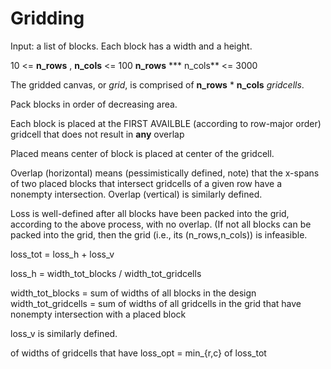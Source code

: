 # Gridding

Input: a list of blocks.  Each block has a width and a height.


10 <= **n_rows** , **n_cols** <= 100
**n_rows** *** n_cols** <= 3000

The gridded canvas, or _grid_, is comprised of **n_rows** * **n_cols** _gridcells_.

Pack blocks in order of decreasing area.

Each block is placed at the FIRST AVAILBLE (according to row-major order) gridcell that does not result in **any** overlap

Placed means center of block is placed at center of the gridcell.

Overlap (horizontal) means (pessimistically defined, note) that the x-spans of two placed blocks that intersect gridcells of a given row have a nonempty intersection.
Overlap (vertical) is similarly defined.


Loss is well-defined after all blocks have been packed into the grid, according to the above process, with no overlap.  (If not all blocks can be packed into the grid, then the grid (i.e., its (n_rows,n_cols)) is infeasible.

loss_tot = loss_h + loss_v

loss_h = width_tot_blocks / width_tot_gridcells 

width_tot_blocks = sum of widths of all blocks in the design
width_tot_gridcells = sum of widths of all gridcells in the grid that have nonempty intersection with a placed block

loss_v is similarly defined.

of widths of gridcells that have 
loss_opt = min_{r,c} of loss_tot




